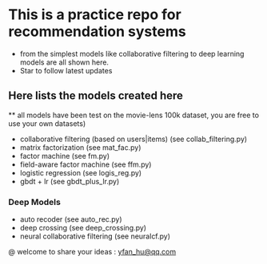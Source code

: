 # This is a practice repo for recommendation systems
- from the simplest models like collaborative filtering to deep learning models are all shown here.
- Star to follow latest updates

## Here lists the models created here
** all models have been test on the movie-lens 100k dataset, you are free to use your own datasets)
- collaborative filtering (based on users|items) (see collab_filtering.py)
- matrix factorization (see mat_fac.py)
- factor machine (see fm.py)
- field-aware factor machine (see ffm.py)
- logistic regression (see logis_reg.py)
- gbdt + lr (see gbdt_plus_lr.py)

### Deep Models
- auto recoder (see auto_rec.py)
- deep crossing (see deep_crossing.py)
- neural collaborative filtering (see neuralcf.py)



@ welcome to share your ideas : yfan_hu@qq.com 